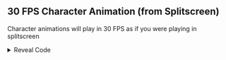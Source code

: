 ## 30 FPS Character Animation (from Splitscreen)

Character animations will play in 30 FPS as if you were playing in splitscreen

<details>
<summary>Reveal Code</summary>

```armv7
04000000 000E8274 13A01C02
```
</details>